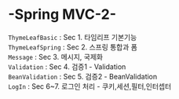 # -Spring MVC-2-
`ThymeLeafBasic` : Sec 1. 타임리프 기본기능 <br>
`ThymeLeafSpring` : Sec 2.  스프링 통합과 폼 <br>
`Message` : Sec 3. 메시지, 국제화 <br>
`Validation` : Sec 4. 검증1 - Validation <br>
`BeanValidation` : Sec 5. 검증2 - BeanValidation <br>
`LogIn` : Sec 6~7. 로그인 처리 - 쿠키,세션,필터,인터셉터 
